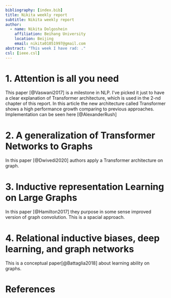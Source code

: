 ```yaml
---
bibliography: [index.bib]
title: Nikita weekly report
subtitle: Nikita weekly report
author:
  - name: Nikita Dolgoshein
    affiliation: Beihang University
    location: Beijing
    email: nikita01051997@gmail.com
abstract: "This week I have rad: ."
csl: [ieee.csl]
---
```


# 1. Attention is all you need

This paper [@Vaswani2017] is a milestone in NLP. I've picked it just to have a clear explanation of Transformer architecture, which is used in the 2-nd chapter of this report. In this article the new architecture called Transformer shows a high performance growth comparing to previous approaches. Implementation can be seen here [@AlexanderRush]

# 2. A generalization of Transformer Networks to Graphs

In this paper [@Dwivedi2020] authors apply a Transformer architecture on graph.

# 3. Inductive representation Learning on Large Graphs

In this paper [@Hamilton2017] they purpose in some sense improved version of graph convolution. This is a spacial approach.

# 4. Relational inductive biases, deep learning, and graph networks

This is a conceptual paper[@Battaglia2018] about learning ability on graphs.

# References
